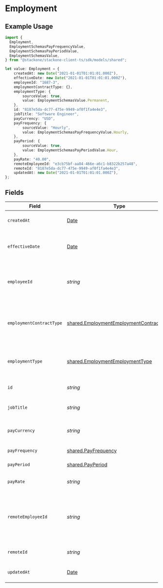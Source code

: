 # Employment

## Example Usage

```typescript
import {
  Employment,
  EmploymentSchemasPayFrequencyValue,
  EmploymentSchemasPayPeriodValue,
  EmploymentSchemasValue,
} from "@stackone/stackone-client-ts/sdk/models/shared";

let value: Employment = {
    createdAt: new Date("2021-01-01T01:01:01.000Z"),
    effectiveDate: new Date("2021-01-01T01:01:01.000Z"),
    employeeId: "1687-3",
    employmentContractType: {},
    employmentType: {
        sourceValue: true,
        value: EmploymentSchemasValue.Permanent,
    },
    id: "8187e5da-dc77-475e-9949-af0f1fa4e4e3",
    jobTitle: "Software Engineer",
    payCurrency: "USD",
    payFrequency: {
        sourceValue: "Hourly",
        value: EmploymentSchemasPayFrequencyValue.Hourly,
    },
    payPeriod: {
        sourceValue: true,
        value: EmploymentSchemasPayPeriodValue.Hour,
    },
    payRate: "40.00",
    remoteEmployeeId: "e3cb75bf-aa84-466e-a6c1-b8322b257a48",
    remoteId: "8187e5da-dc77-475e-9949-af0f1fa4e4e3",
    updatedAt: new Date("2021-01-01T01:01:01.000Z"),
};
```

## Fields

| Field                                                                                                     | Type                                                                                                      | Required                                                                                                  | Description                                                                                               | Example                                                                                                   |
| --------------------------------------------------------------------------------------------------------- | --------------------------------------------------------------------------------------------------------- | --------------------------------------------------------------------------------------------------------- | --------------------------------------------------------------------------------------------------------- | --------------------------------------------------------------------------------------------------------- |
| `createdAt`                                                                                               | [Date](https://developer.mozilla.org/en-US/docs/Web/JavaScript/Reference/Global_Objects/Date)             | :heavy_minus_sign:                                                                                        | The created_at date                                                                                       | 2021-01-01T01:01:01.000Z                                                                                  |
| `effectiveDate`                                                                                           | [Date](https://developer.mozilla.org/en-US/docs/Web/JavaScript/Reference/Global_Objects/Date)             | :heavy_minus_sign:                                                                                        | The effective date of the employment contract                                                             | 2021-01-01T01:01:01.000Z                                                                                  |
| `employeeId`                                                                                              | *string*                                                                                                  | :heavy_minus_sign:                                                                                        | The employee ID associated with this employment                                                           | 1687-3                                                                                                    |
| `employmentContractType`                                                                                  | [shared.EmploymentEmploymentContractType](../../../sdk/models/shared/employmentemploymentcontracttype.md) | :heavy_minus_sign:                                                                                        | The employment work schedule type (e.g., full-time, part-time)                                            | full_time                                                                                                 |
| `employmentType`                                                                                          | [shared.EmploymentEmploymentType](../../../sdk/models/shared/employmentemploymenttype.md)                 | :heavy_minus_sign:                                                                                        | The type of employment (e.g., contractor, permanent)                                                      | permanent                                                                                                 |
| `id`                                                                                                      | *string*                                                                                                  | :heavy_minus_sign:                                                                                        | Unique identifier                                                                                         | 8187e5da-dc77-475e-9949-af0f1fa4e4e3                                                                      |
| `jobTitle`                                                                                                | *string*                                                                                                  | :heavy_minus_sign:                                                                                        | The job title of the employee                                                                             | Software Engineer                                                                                         |
| `payCurrency`                                                                                             | *string*                                                                                                  | :heavy_minus_sign:                                                                                        | The currency used for pay                                                                                 | USD                                                                                                       |
| `payFrequency`                                                                                            | [shared.PayFrequency](../../../sdk/models/shared/payfrequency.md)                                         | :heavy_minus_sign:                                                                                        | The pay frequency                                                                                         | hourly                                                                                                    |
| `payPeriod`                                                                                               | [shared.PayPeriod](../../../sdk/models/shared/payperiod.md)                                               | :heavy_minus_sign:                                                                                        | The pay period                                                                                            | monthly                                                                                                   |
| `payRate`                                                                                                 | *string*                                                                                                  | :heavy_minus_sign:                                                                                        | The pay rate for the employee                                                                             | 40.00                                                                                                     |
| `remoteEmployeeId`                                                                                        | *string*                                                                                                  | :heavy_minus_sign:                                                                                        | Provider's unique identifier of the employee associated with this employment                              | e3cb75bf-aa84-466e-a6c1-b8322b257a48                                                                      |
| `remoteId`                                                                                                | *string*                                                                                                  | :heavy_minus_sign:                                                                                        | Provider's unique identifier                                                                              | 8187e5da-dc77-475e-9949-af0f1fa4e4e3                                                                      |
| `updatedAt`                                                                                               | [Date](https://developer.mozilla.org/en-US/docs/Web/JavaScript/Reference/Global_Objects/Date)             | :heavy_minus_sign:                                                                                        | The updated_at date                                                                                       | 2021-01-01T01:01:01.000Z                                                                                  |